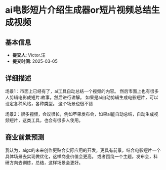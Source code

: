 # ai电影短片介绍生成器or短片视频总结生成视频

## 基本信息
- **提交人**: Victor.汪
- **提交时间**: 2025-03-05

## 详细描述
场景1：市面上已经有了，ai工具自动总结一个视频的内容。
然后市面上也有很多人剪辑电影成短片:故事，然后进行讲解。
如果是ai自动剪辑生成电影短片，可以设定各种风格，各种类型。
这个场景也很不错

场景2：很多视频，会议很长，例如苹果发布会，如果ai能自动总结，自动生成视频短片，这类工具，也会有很多人使用。


## 商业前景预测
我认为，aigc的未来创作更贴合实际应用的开发，更具有前景。结合电影短片一个具体场景去实现做优化，这样商业价值会更高。
或者围绕一个主题，发布会，科研方向去训练，总结，这样场景会更好。

